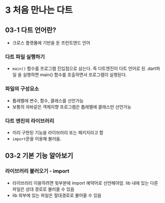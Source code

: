 # 3 처음 만나는 다트
## 03-1 다트 언어란?
- 크로스 플랫폼에 기반을 둔 프런트엔드 언어
### 다트 파일 실행하기
- `main()` 함수를 프로그램 진입점으로 삼는다. 즉 다트엔진이 다트 언어로 된 .dart파일 을 실행하면 main() 함수를 호출하면서 프로그램이 실행된다.

### 파일의 구성요소
- 톱레벨에 변수, 함수, 클래스를 선언가능
- 보통의 자바같은 객체지향 프로그램은 톱레벨에 클래스만 선언가능

### 다트 엔진의 라이브러리
- 미리 구현된 기능을 라이브러리 또는 패키지라고 함
- `import`문을 이용해 불러옴.

## 03-2 기본 기능 알아보기
### 라이브러리 불러오기 - import
 - 라이브러리 이용하려면 윗부분에 import 예약어로 선언해야암.
lib 내에 있는 다른 파일은 상대 경로로 불러올 수 있음
 - lib 외부에 있는 파일은 절대경로로 불어올 수 있음
